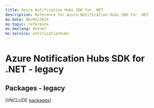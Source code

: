 ```yaml
---
title: Azure Notification Hubs SDK for .NET
description: Reference for Azure Notification Hubs SDK for .NET
ms.date: 06/04/2024
ms.topic: reference
ms.devlang: dotnet
ms.service: notificationhubs
---
```

# Azure Notification Hubs SDK for .NET - legacy
## Packages - legacy
[!INCLUDE [packages](notification-hubs-index.md)]